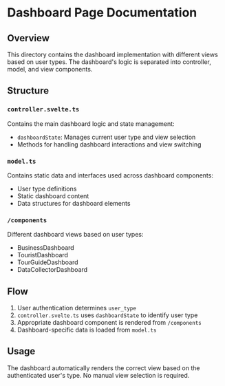 # Dashboard Page Documentation

## Overview

This directory contains the dashboard implementation with different views based on user types. The dashboard's logic is separated into controller, model, and view components.

## Structure

### `controller.svelte.ts`

Contains the main dashboard logic and state management:

- `dashboardState`: Manages current user type and view selection
- Methods for handling dashboard interactions and view switching

### `model.ts`

Contains static data and interfaces used across dashboard components:

- User type definitions
- Static dashboard content
- Data structures for dashboard elements

### `/components`

Different dashboard views based on user types:

- BusinessDashboard
- TouristDashboard
- TourGuideDashboard
- DataCollectorDashboard

## Flow

1. User authentication determines `user_type`
2. `controller.svelte.ts` uses `dashboardState` to identify user type
3. Appropriate dashboard component is rendered from `/components`
4. Dashboard-specific data is loaded from `model.ts`

## Usage

The dashboard automatically renders the correct view based on the authenticated user's type. No manual view selection is required.
